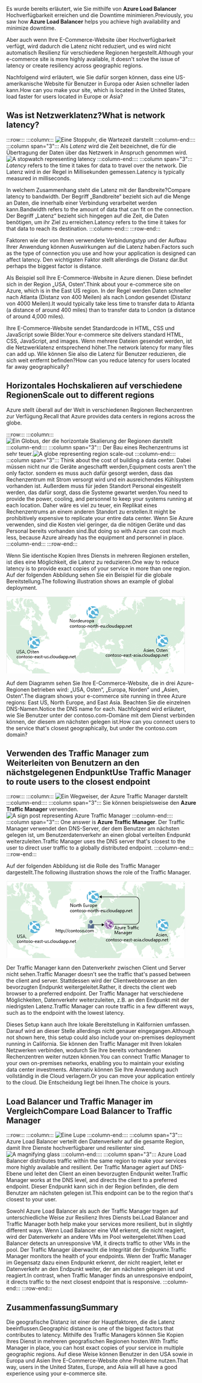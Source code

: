 <span data-ttu-id="d1c65-101">Es wurde bereits erläutert, wie Sie mithilfe von **Azure Load Balancer** Hochverfügbarkeit erreichen und die Downtime minimieren.</span><span class="sxs-lookup"><span data-stu-id="d1c65-101">Previously, you saw how **Azure Load Balancer** helps you achieve high availability and minimize downtime.</span></span>

<span data-ttu-id="d1c65-102">Aber auch wenn Ihre E-Commerce-Website über Hochverfügbarkeit verfügt, wird dadurch die Latenz nicht reduziert, und es wird nicht automatisch Resilienz für verschiedene Regionen hergestellt.</span><span class="sxs-lookup"><span data-stu-id="d1c65-102">Although your e-commerce site is more highly available, it doesn't solve the issue of latency or create resiliency across geographic regions.</span></span>

<span data-ttu-id="d1c65-103">Nachfolgend wird erläutert, wie Sie dafür sorgen können, dass eine US-amerikanische Website für Benutzer in Europa oder Asien schneller laden kann.</span><span class="sxs-lookup"><span data-stu-id="d1c65-103">How can you make your site, which is located in the United States, load faster for users located in Europe or Asia?</span></span>

## <a name="what-is-network-latency"></a><span data-ttu-id="d1c65-104">Was ist Netzwerklatenz?</span><span class="sxs-lookup"><span data-stu-id="d1c65-104">What is network latency?</span></span>

:::row:::
  :::column:::
    <span data-ttu-id="d1c65-105">![Eine Stoppuhr, die Wartezeit darstellt](../media/4-latency.png) :::column-end:::: :::column span="3"::: Als _Latenz_ wird die Zeit bezeichnet, die für die Übertragung der Daten über das Netzwerk in Anspruch genommen wird.</span><span class="sxs-lookup"><span data-stu-id="d1c65-105">![A stopwatch representing latency](../media/4-latency.png) :::column-end:::: :::column span="3"::: _Latency_ refers to the time it takes for data to travel over the network.</span></span> <span data-ttu-id="d1c65-106">Die Latenz wird in der Regel in Millisekunden gemessen.</span><span class="sxs-lookup"><span data-stu-id="d1c65-106">Latency is typically measured in milliseconds.</span></span>

<span data-ttu-id="d1c65-107">In welchem Zusammenhang steht die Latenz mit der Bandbreite?</span><span class="sxs-lookup"><span data-stu-id="d1c65-107">Compare latency to bandwidth.</span></span> <span data-ttu-id="d1c65-108">Der Begriff „Bandbreite“ bezieht sich auf die Menge an Daten, die innerhalb einer Verbindung verarbeitet werden kann.</span><span class="sxs-lookup"><span data-stu-id="d1c65-108">Bandwidth refers to the amount of data that can fit on the connection.</span></span> <span data-ttu-id="d1c65-109">Der Begriff „Latenz“ bezieht sich hingegen auf die Zeit, die Daten benötigen, um ihr Ziel zu erreichen.</span><span class="sxs-lookup"><span data-stu-id="d1c65-109">Latency refers to the time it takes for that data to reach its destination.</span></span>
  :::column-end:::
:::row-end:::

<span data-ttu-id="d1c65-110">Faktoren wie der von Ihnen verwendete Verbindungstyp und der Aufbau Ihrer Anwendung können Auswirkungen auf die Latenz haben.</span><span class="sxs-lookup"><span data-stu-id="d1c65-110">Factors such as the type of connection you use and how your application is designed can affect latency.</span></span> <span data-ttu-id="d1c65-111">Den wichtigsten Faktor stellt allerdings die Distanz dar.</span><span class="sxs-lookup"><span data-stu-id="d1c65-111">But perhaps the biggest factor is distance.</span></span>

<span data-ttu-id="d1c65-112">Als Beispiel soll Ihre E-Commerce-Website in Azure dienen. Diese befindet sich in der Region „USA, Osten“.</span><span class="sxs-lookup"><span data-stu-id="d1c65-112">Think about your e-commerce site on Azure, which is in the East US region.</span></span> <span data-ttu-id="d1c65-113">In der Regel werden Daten schneller nach Atlanta (Distanz von 400 Meilen) als nach London gesendet (Distanz von 4000 Meilen).</span><span class="sxs-lookup"><span data-stu-id="d1c65-113">It would typically take less time to transfer data to Atlanta (a distance of around 400 miles) than to transfer data to London (a distance of around 4,000 miles).</span></span>

<span data-ttu-id="d1c65-114">Ihre E-Commerce-Website sendet Standardcode in HTML, CSS und JavaScript sowie Bilder.</span><span class="sxs-lookup"><span data-stu-id="d1c65-114">Your e-commerce site delivers standard HTML, CSS, JavaScript, and images.</span></span> <span data-ttu-id="d1c65-115">Wenn mehrere Dateien gesendet werden, ist die Netzwerklatenz entsprechend höher.</span><span class="sxs-lookup"><span data-stu-id="d1c65-115">The network latency for many files can add up.</span></span> <span data-ttu-id="d1c65-116">Wie können Sie also die Latenz für Benutzer reduzieren, die sich weit entfernt befinden?</span><span class="sxs-lookup"><span data-stu-id="d1c65-116">How can you reduce latency for users located far away geographically?</span></span>

## <a name="scale-out-to-different-regions"></a><span data-ttu-id="d1c65-117">Horizontales Hochskalieren auf verschiedene Regionen</span><span class="sxs-lookup"><span data-stu-id="d1c65-117">Scale out to different regions</span></span>

<span data-ttu-id="d1c65-118">Azure stellt überall auf der Welt in verschiedenen Regionen Rechenzentren zur Verfügung.</span><span class="sxs-lookup"><span data-stu-id="d1c65-118">Recall that Azure provides data centers in regions across the globe.</span></span>

:::row:::
  :::column:::
    <span data-ttu-id="d1c65-119">![Ein Globus, der die horizontale Skalierung der Regionen darstellt](../media/4-scale-out-regions.png) :::column-end:::: :::column span="3"::: Der Bau eines Rechenzentrums ist sehr teuer.</span><span class="sxs-lookup"><span data-stu-id="d1c65-119">![A globe representing region scale-out](../media/4-scale-out-regions.png) :::column-end:::: :::column span="3"::: Think about the cost of building a data center.</span></span> <span data-ttu-id="d1c65-120">Dabei müssen nicht nur die Geräte angeschafft werden,</span><span class="sxs-lookup"><span data-stu-id="d1c65-120">Equipment costs aren't the only factor.</span></span> <span data-ttu-id="d1c65-121">sondern es muss auch dafür gesorgt werden, dass das Rechenzentrum mit Strom versorgt wird und ein ausreichendes Kühlsystem vorhanden ist. Außerdem muss für jeden Standort Personal eingestellt werden, das dafür sorgt, dass die Systeme gewartet werden.</span><span class="sxs-lookup"><span data-stu-id="d1c65-121">You need to provide the power, cooling, and personnel to keep your systems running at each location.</span></span> <span data-ttu-id="d1c65-122">Daher wäre es viel zu teuer, ein Replikat eines Rechenzentrums an einem anderen Standort zu erstellen.</span><span class="sxs-lookup"><span data-stu-id="d1c65-122">It might be prohibitively expensive to replicate your entire data center.</span></span> <span data-ttu-id="d1c65-123">Wenn Sie Azure verwenden, sind die Kosten viel geringer, da die nötigen Geräte und das Personal bereits vorhanden sind.</span><span class="sxs-lookup"><span data-stu-id="d1c65-123">But doing so with Azure can cost much less, because Azure already has the equipment and personnel in place.</span></span>
  :::column-end:::
:::row-end:::

<span data-ttu-id="d1c65-124">Wenn Sie identische Kopien Ihres Diensts in mehreren Regionen erstellen, ist dies eine Möglichkeit, die Latenz zu reduzieren.</span><span class="sxs-lookup"><span data-stu-id="d1c65-124">One way to reduce latency is to provide exact copies of your service in more than one region.</span></span> <span data-ttu-id="d1c65-125">Auf der folgenden Abbildung sehen Sie ein Beispiel für die globale Bereitstellung.</span><span class="sxs-lookup"><span data-stu-id="d1c65-125">The following illustration shows an example of global deployment.</span></span>

![Abbildung mit einer Weltkarte und drei hervorgehobenen Azure-Rechenzentren](../media/4-global-deployment.png)

<span data-ttu-id="d1c65-128">Auf dem Diagramm sehen Sie Ihre E-Commerce-Website, die in drei Azure-Regionen betrieben wird: „USA, Osten“, „Europa, Norden“ und „Asien, Osten“.</span><span class="sxs-lookup"><span data-stu-id="d1c65-128">The diagram shows your e-commerce site running in three Azure regions: East US, North Europe, and East Asia.</span></span> <span data-ttu-id="d1c65-129">Beachten Sie die einzelnen DNS-Namen.</span><span class="sxs-lookup"><span data-stu-id="d1c65-129">Notice the DNS name for each.</span></span> <span data-ttu-id="d1c65-130">Nachfolgend wird erläutert, wie Sie Benutzer unter der contoso.com-Domäne mit dem Dienst verbinden können, der diesem am nächsten gelegen ist.</span><span class="sxs-lookup"><span data-stu-id="d1c65-130">How can you connect users to the service that's closest geographically, but under the contoso.com domain?</span></span>

## <a name="use-traffic-manager-to-route-users-to-the-closest-endpoint"></a><span data-ttu-id="d1c65-131">Verwenden des Traffic Manager zum Weiterleiten von Benutzern an den nächstgelegenen Endpunkt</span><span class="sxs-lookup"><span data-stu-id="d1c65-131">Use Traffic Manager to route users to the closest endpoint</span></span>

:::row:::
  :::column:::
    <span data-ttu-id="d1c65-132">![Ein Wegweiser, der Azure Traffic Manager darstellt](../media/4-sign-post.png) :::column-end:::: :::column span="3"::: Sie können beispielsweise den **Azure Traffic Manager** verwenden.</span><span class="sxs-lookup"><span data-stu-id="d1c65-132">![A sign post representing Azure Traffic Manager](../media/4-sign-post.png) :::column-end:::: :::column span="3"::: One answer is **Azure Traffic Manager**.</span></span> <span data-ttu-id="d1c65-133">Der Traffic Manager verwendet den DNS-Server, der dem Benutzer am nächsten gelegen ist, um Benutzerdatenverkehr an einen global verteilten Endpunkt weiterzuleiten.</span><span class="sxs-lookup"><span data-stu-id="d1c65-133">Traffic Manager uses the DNS server that's closest to the user to direct user traffic to a globally distributed endpoint.</span></span>
  :::column-end:::
:::row-end:::

<span data-ttu-id="d1c65-134">Auf der folgenden Abbildung ist die Rolle des Traffic Manager dargestellt.</span><span class="sxs-lookup"><span data-stu-id="d1c65-134">The following illustration shows the role of the Traffic Manager.</span></span>

![<span data-ttu-id="d1c65-135">Abbildung mit dem Azure Traffic Manager, der eine Benutzeranforderung an das nächstgelegene Rechenzentrum weiterleitet</span><span class="sxs-lookup"><span data-stu-id="d1c65-135">An illustration showing Azure Traffic Manager routing a user request to the nearest data center.</span></span> ](../media/4-traffic-manager.png)

<span data-ttu-id="d1c65-136">Der Traffic Manager kann den Datenverkehr zwischen Client und Server nicht sehen.</span><span class="sxs-lookup"><span data-stu-id="d1c65-136">Traffic Manager doesn't see the traffic that's passed between the client and server.</span></span> <span data-ttu-id="d1c65-137">Stattdessen wird der Clientwebbrowser an den bevorzugten Endpunkt weitergeleitet.</span><span class="sxs-lookup"><span data-stu-id="d1c65-137">Rather, it directs the client web browser to a preferred endpoint.</span></span> <span data-ttu-id="d1c65-138">Der Traffic Manager hat verschiedene Möglichkeiten, Datenverkehr weiterzuleiten, z.B. an den Endpunkt mit der niedrigsten Latenz.</span><span class="sxs-lookup"><span data-stu-id="d1c65-138">Traffic Manager can route traffic in a few different ways, such as to the endpoint with the lowest latency.</span></span>

<span data-ttu-id="d1c65-139">Dieses Setup kann auch Ihre lokale Bereitstellung in Kalifornien umfassen. Darauf wird an dieser Stelle allerdings nicht genauer eingegangen.</span><span class="sxs-lookup"><span data-stu-id="d1c65-139">Although not shown here, this setup could also include your on-premises deployment running in California.</span></span> <span data-ttu-id="d1c65-140">Sie können den Traffic Manager mit Ihren lokalen Netzwerken verbinden, wodurch Sie Ihre bereits vorhandenen Rechenzentren weiter nutzen können.</span><span class="sxs-lookup"><span data-stu-id="d1c65-140">You can connect Traffic Manager to your own on-premises networks, enabling you to maintain your existing data center investments.</span></span> <span data-ttu-id="d1c65-141">Alternativ können Sie Ihre Anwendung auch vollständig in die Cloud verlagern.</span><span class="sxs-lookup"><span data-stu-id="d1c65-141">Or you can move your application entirely to the cloud.</span></span> <span data-ttu-id="d1c65-142">Die Entscheidung liegt bei Ihnen.</span><span class="sxs-lookup"><span data-stu-id="d1c65-142">The choice is yours.</span></span>

## <a name="compare-load-balancer-to-traffic-manager"></a><span data-ttu-id="d1c65-143">Load Balancer und Traffic Manager im Vergleich</span><span class="sxs-lookup"><span data-stu-id="d1c65-143">Compare Load Balancer to Traffic Manager</span></span>

:::row:::
  :::column:::
    <span data-ttu-id="d1c65-144">![Eine Lupe](../media/4-magnifying-glass.png) :::column-end:::: :::column span="3"::: Azure Load Balancer verteilt den Datenverkehr auf die gesamte Region, damit Ihre Dienste hochverfügbarer und resilienter sind.</span><span class="sxs-lookup"><span data-stu-id="d1c65-144">![A magnifying glass](../media/4-magnifying-glass.png) :::column-end:::: :::column span="3"::: Azure Load Balancer distributes traffic within the same region to make your services more highly available and resilient.</span></span> <span data-ttu-id="d1c65-145">Der Traffic Manager agiert auf DNS-Ebene und leitet den Client an einen bevorzugten Endpunkt weiter.</span><span class="sxs-lookup"><span data-stu-id="d1c65-145">Traffic Manager works at the DNS level, and directs the client to a preferred endpoint.</span></span> <span data-ttu-id="d1c65-146">Dieser Endpunkt kann sich in der Region befinden, die dem Benutzer am nächsten gelegen ist.</span><span class="sxs-lookup"><span data-stu-id="d1c65-146">This endpoint can be to the region that's closest to your user.</span></span>

<span data-ttu-id="d1c65-147">Sowohl Azure Load Balancer als auch der Traffic Manager tragen auf unterschiedliche Weise zur Resilienz Ihres Diensts bei.</span><span class="sxs-lookup"><span data-stu-id="d1c65-147">Load Balancer and Traffic Manager both help make your services more resilient, but in slightly different ways.</span></span> <span data-ttu-id="d1c65-148">Wenn Load Balancer eine VM erkennt, die nicht reagiert, wird der Datenverkehr an andere VMs im Pool weitergeleitet.</span><span class="sxs-lookup"><span data-stu-id="d1c65-148">When Load Balancer detects an unresponsive VM, it directs traffic to other VMs in the pool.</span></span> <span data-ttu-id="d1c65-149">Der Traffic Manager überwacht die Integrität der Endpunkte.</span><span class="sxs-lookup"><span data-stu-id="d1c65-149">Traffic Manager monitors the health of your endpoints.</span></span> <span data-ttu-id="d1c65-150">Wenn der Traffic Manager im Gegensatz dazu einen Endpunkt erkennt, der nicht reagiert, leitet er Datenverkehr an den Endpunkt weiter, der am nächsten gelegen ist und reagiert.</span><span class="sxs-lookup"><span data-stu-id="d1c65-150">In contrast, when Traffic Manager finds an unresponsive endpoint, it directs traffic to the next closest endpoint that is responsive.</span></span>
  :::column-end:::
:::row-end:::

## <a name="summary"></a><span data-ttu-id="d1c65-151">Zusammenfassung</span><span class="sxs-lookup"><span data-stu-id="d1c65-151">Summary</span></span>

<span data-ttu-id="d1c65-152">Die geografische Distanz ist einer der Hauptfaktoren, die die Latenz beeinflussen.</span><span class="sxs-lookup"><span data-stu-id="d1c65-152">Geographic distance is one of the biggest factors that contributes to latency.</span></span> <span data-ttu-id="d1c65-153">Mithilfe des Traffic Managers können Sie Kopien Ihres Dienst in mehreren geografischen Regionen hosten.</span><span class="sxs-lookup"><span data-stu-id="d1c65-153">With Traffic Manager in place, you can host exact copies of your service in multiple geographic regions.</span></span> <span data-ttu-id="d1c65-154">Auf diese Weise können Benutzer in den USA sowie in Europa und Asien Ihre E-Commerce-Website ohne Probleme nutzen.</span><span class="sxs-lookup"><span data-stu-id="d1c65-154">That way, users in the United States, Europe, and Asia will all have a good experience using your e-commerce site.</span></span>
